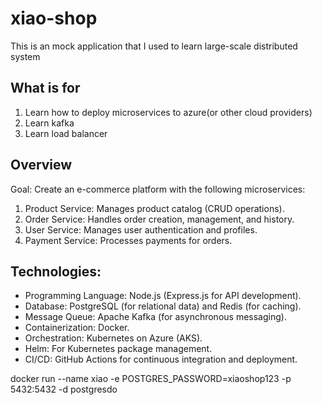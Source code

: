# xiao-shop

This is an mock application that I used to learn large-scale distributed system

## What is for
1. Learn how to deploy microservices to azure(or other cloud providers)
2. Learn kafka
3. Learn load balancer

## Overview

Goal: Create an e-commerce platform with the following microservices:

1.	Product Service: Manages product catalog (CRUD operations).
2.	Order Service: Handles order creation, management, and history.
3.	User Service: Manages user authentication and profiles.
4.	Payment Service: Processes payments for orders.

## Technologies:

* Programming Language: Node.js (Express.js for API development).
* Database: PostgreSQL (for relational data) and Redis (for caching).
* Message Queue: Apache Kafka (for asynchronous messaging).
* Containerization: Docker.
* Orchestration: Kubernetes on Azure (AKS).
* Helm: For Kubernetes package management.
* CI/CD: GitHub Actions for continuous integration and deployment.

docker run --name xiao -e POSTGRES_PASSWORD=xiaoshop123 -p 5432:5432 -d postgresdo
